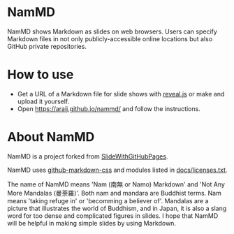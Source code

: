 # NamMD

NamMD shows Markdown as slides on web browsers.
Users can specify Markdown files in not only publicly-accessible online locations but also GitHub private repositories.

# How to use

- Get a URL of a Markdown file for slide shows with [reveal.js](https://revealjs.com/) or make and upload it yourself.
- Open https://araij.github.io/nammd/ and follow the instructions.

# About NamMD

NamMD is a project forked from [SlideWithGitHubPages](https://github.com/yamap55/SlideWithGitHubPages).

NamMD uses [github\-markdown\-css](https://github.com/sindresorhus/github-markdown-css) and modules listed in [docs/licenses.txt](docs/licenses.txt).

The name of NamMD means 'Nam (南無 or Namo) Markdown' and 'Not Any More Mandalas (曼荼羅)'.
Both nam and mandara are Buddhist terms.
Nam means 'taking refuge in' or 'becomming a believer of'.
Mandalas are a picture that illustrates the world of Buddhism, and in Japan, it is also a slang word for too dense and complicated figures in slides.
I hope that NamMD will be helpful in making simple slides by using Markdown.

